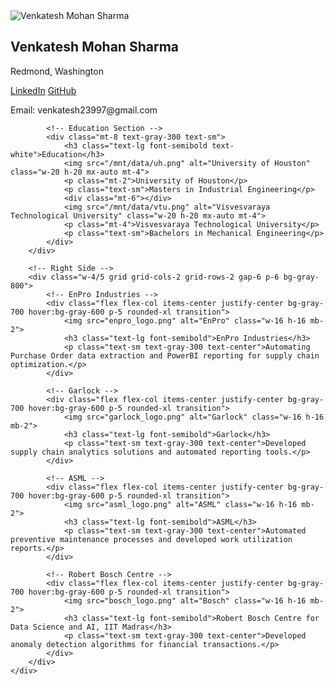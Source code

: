 <!DOCTYPE html>
<html lang="en">
<head>
    <meta charset="UTF-8">
    <meta name="viewport" content="width=device-width, initial-scale=1.0">
    <title>Venkatesh Mohan Sharma | Portfolio</title>
    <script src="https://cdn.tailwindcss.com"></script>
</head>
<body class="bg-gray-900 text-white">
    <div class="flex h-screen">
        <!-- Left Sidebar -->
        <div class="w-1/5 bg-gradient-to-b from-gray-700 to-black p-6 flex flex-col items-center">
            <img src="profile.jpg" alt="Venkatesh Mohan Sharma" class="w-32 h-32 rounded-full border-4 border-gray-500">
            <h2 class="mt-4 text-lg font-semibold">Venkatesh Mohan Sharma</h2>
            <p class="mt-2 text-gray-300 text-sm text-center">Redmond, Washington</p>
            <div class="mt-4 flex flex-col items-center space-y-2">
                <a href="https://linkedin.com" class="text-blue-400 hover:text-blue-600">LinkedIn</a>
                <a href="https://github.com" class="text-gray-400 hover:text-gray-600">GitHub</a>
            </div>
            <div class="mt-6 text-center text-gray-300 text-sm">
                <p>Email: venkatesh23997@gmail.com</p>
            </div>
            
            <!-- Education Section -->
            <div class="mt-8 text-gray-300 text-sm">
                <h3 class="text-lg font-semibold text-white">Education</h3>
                <img src="/mnt/data/uh.png" alt="University of Houston" class="w-20 h-20 mx-auto mt-4">
                <p class="mt-2">University of Houston</p>
                <p class="text-sm">Masters in Industrial Engineering</p>
                <div class="mt-6"></div>
                <img src="/mnt/data/vtu.png" alt="Visvesvaraya Technological University" class="w-20 h-20 mx-auto mt-4">
                <p class="mt-4">Visvesvaraya Technological University</p>
                <p class="text-sm">Bachelors in Mechanical Engineering</p>
            </div>
        </div>
        
        <!-- Right Side -->
        <div class="w-4/5 grid grid-cols-2 grid-rows-2 gap-6 p-6 bg-gray-800">
            <!-- EnPro Industries -->
            <div class="flex flex-col items-center justify-center bg-gray-700 hover:bg-gray-600 p-5 rounded-xl transition">
                <img src="enpro_logo.png" alt="EnPro" class="w-16 h-16 mb-2">
                <h3 class="text-lg font-semibold">EnPro Industries</h3>
                <p class="text-sm text-gray-300 text-center">Automating Purchase Order data extraction and PowerBI reporting for supply chain optimization.</p>
            </div>
            
            <!-- Garlock -->
            <div class="flex flex-col items-center justify-center bg-gray-700 hover:bg-gray-600 p-5 rounded-xl transition">
                <img src="garlock_logo.png" alt="Garlock" class="w-16 h-16 mb-2">
                <h3 class="text-lg font-semibold">Garlock</h3>
                <p class="text-sm text-gray-300 text-center">Developed supply chain analytics solutions and automated reporting tools.</p>
            </div>
            
            <!-- ASML -->
            <div class="flex flex-col items-center justify-center bg-gray-700 hover:bg-gray-600 p-5 rounded-xl transition">
                <img src="asml_logo.png" alt="ASML" class="w-16 h-16 mb-2">
                <h3 class="text-lg font-semibold">ASML</h3>
                <p class="text-sm text-gray-300 text-center">Automated preventive maintenance processes and developed work utilization reports.</p>
            </div>
            
            <!-- Robert Bosch Centre -->
            <div class="flex flex-col items-center justify-center bg-gray-700 hover:bg-gray-600 p-5 rounded-xl transition">
                <img src="bosch_logo.png" alt="Bosch" class="w-16 h-16 mb-2">
                <h3 class="text-lg font-semibold">Robert Bosch Centre for Data Science and AI, IIT Madras</h3>
                <p class="text-sm text-gray-300 text-center">Developed anomaly detection algorithms for financial transactions.</p>
            </div>
        </div>
    </div>
</body>
</html>
